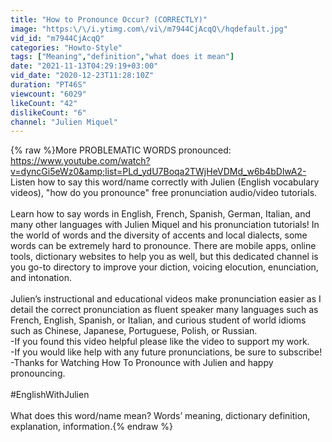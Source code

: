 ```yaml
---
title: "How to Pronounce Occur? (CORRECTLY)"
image: "https:\/\/i.ytimg.com\/vi\/m7944CjAcqQ\/hqdefault.jpg"
vid_id: "m7944CjAcqQ"
categories: "Howto-Style"
tags: ["Meaning","definition","what does it mean"]
date: "2021-11-13T04:29:19+03:00"
vid_date: "2020-12-23T11:28:10Z"
duration: "PT46S"
viewcount: "6029"
likeCount: "42"
dislikeCount: "6"
channel: "Julien Miquel"
---
```

{% raw %}More PROBLEMATIC WORDS pronounced: <a rel="nofollow" target="blank" href="https://www.youtube.com/watch?v=dyncGi5eWz0&amp;list=PLd_ydU7Boqa2TWjHeVDMd_w6b4bDlwA2-">https://www.youtube.com/watch?v=dyncGi5eWz0&amp;list=PLd_ydU7Boqa2TWjHeVDMd_w6b4bDlwA2-</a> <br />Listen how to say this word/name correctly with Julien (English vocabulary videos), &quot;how do you pronounce&quot; free pronunciation audio/video tutorials.<br /><br />Learn how to say words in English, French, Spanish, German, Italian, and many other languages with Julien Miquel and his pronunciation tutorials! In the world of words and the diversity of accents and local dialects, some words can be extremely hard to pronounce. There are mobile apps, online tools, dictionary websites to help you as well, but this dedicated channel is you go-to directory to improve your diction, voicing elocution, enunciation, and intonation.<br /><br />Julien’s instructional and educational videos make pronunciation easier as I detail the correct pronunciation as fluent speaker many languages such as French, English, Spanish, or Italian, and curious student of world idioms such as Chinese, Japanese, Portuguese, Polish, or Russian.<br />-If you found this video helpful please like the video to support my work.<br />-If you would like help with any future pronunciations, be sure to subscribe!<br />-Thanks for Watching How To Pronounce with Julien and happy pronouncing.<br /><br />#EnglishWithJulien  <br /><br />What does this word/name mean? Words’ meaning, dictionary definition, explanation, information.{% endraw %}
